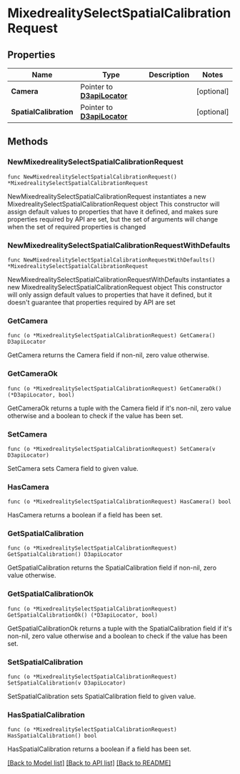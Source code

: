 # MixedrealitySelectSpatialCalibrationRequest

## Properties

Name | Type | Description | Notes
------------ | ------------- | ------------- | -------------
**Camera** | Pointer to [**D3apiLocator**](D3apiLocator.md) |  | [optional] 
**SpatialCalibration** | Pointer to [**D3apiLocator**](D3apiLocator.md) |  | [optional] 

## Methods

### NewMixedrealitySelectSpatialCalibrationRequest

`func NewMixedrealitySelectSpatialCalibrationRequest() *MixedrealitySelectSpatialCalibrationRequest`

NewMixedrealitySelectSpatialCalibrationRequest instantiates a new MixedrealitySelectSpatialCalibrationRequest object
This constructor will assign default values to properties that have it defined,
and makes sure properties required by API are set, but the set of arguments
will change when the set of required properties is changed

### NewMixedrealitySelectSpatialCalibrationRequestWithDefaults

`func NewMixedrealitySelectSpatialCalibrationRequestWithDefaults() *MixedrealitySelectSpatialCalibrationRequest`

NewMixedrealitySelectSpatialCalibrationRequestWithDefaults instantiates a new MixedrealitySelectSpatialCalibrationRequest object
This constructor will only assign default values to properties that have it defined,
but it doesn't guarantee that properties required by API are set

### GetCamera

`func (o *MixedrealitySelectSpatialCalibrationRequest) GetCamera() D3apiLocator`

GetCamera returns the Camera field if non-nil, zero value otherwise.

### GetCameraOk

`func (o *MixedrealitySelectSpatialCalibrationRequest) GetCameraOk() (*D3apiLocator, bool)`

GetCameraOk returns a tuple with the Camera field if it's non-nil, zero value otherwise
and a boolean to check if the value has been set.

### SetCamera

`func (o *MixedrealitySelectSpatialCalibrationRequest) SetCamera(v D3apiLocator)`

SetCamera sets Camera field to given value.

### HasCamera

`func (o *MixedrealitySelectSpatialCalibrationRequest) HasCamera() bool`

HasCamera returns a boolean if a field has been set.

### GetSpatialCalibration

`func (o *MixedrealitySelectSpatialCalibrationRequest) GetSpatialCalibration() D3apiLocator`

GetSpatialCalibration returns the SpatialCalibration field if non-nil, zero value otherwise.

### GetSpatialCalibrationOk

`func (o *MixedrealitySelectSpatialCalibrationRequest) GetSpatialCalibrationOk() (*D3apiLocator, bool)`

GetSpatialCalibrationOk returns a tuple with the SpatialCalibration field if it's non-nil, zero value otherwise
and a boolean to check if the value has been set.

### SetSpatialCalibration

`func (o *MixedrealitySelectSpatialCalibrationRequest) SetSpatialCalibration(v D3apiLocator)`

SetSpatialCalibration sets SpatialCalibration field to given value.

### HasSpatialCalibration

`func (o *MixedrealitySelectSpatialCalibrationRequest) HasSpatialCalibration() bool`

HasSpatialCalibration returns a boolean if a field has been set.


[[Back to Model list]](../README.md#documentation-for-models) [[Back to API list]](../README.md#documentation-for-api-endpoints) [[Back to README]](../README.md)


